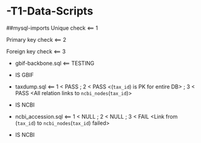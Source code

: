 # -T1-Data-Scripts

##mysql-imports
Unique check <== 1

Primary key check <== 2

Foreign key check <== 3

 - gbif-backbone.sql <== TESTING
  - IS GBIF
 
 - taxdump.sql <== 1 < PASS ; 2 < PASS <(`tax_id`) is PK for entire DB> ; 3 < PASS \<All relation links to `ncbi_nodes`(`tax_id`)\>
  - IS NCBI
 
 - ncbi_accession.sql <== 1 < NULL ; 2 < NULL ; 3 < FAIL \<Link from (`tax_id`) to `ncbi_nodes`(`tax_id`) failed\>
  - IS NCBI
